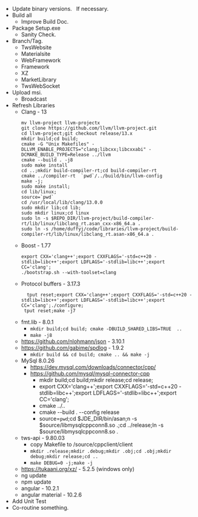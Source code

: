 *  Update binary versions.   If necessary. 
*  Build all
    * Improve Build Doc.
*  Package Setup.exe
    * Sanity Check.
*  Branch/Tag.
    *  TwsWebsite
	 *  Materialsite
	 *  WebFramework
	 *  Framework
	 *  XZ
	 *  MarketLibrary
	 *  TwsWebSocket
*  Upload msi.
    *  Broadcast
*  Refresh Libraries
    *  Clang - 13
        ```
		mv llvm-project llvm-projectx
		git clone https://github.com/llvm/llvm-project.git
		cd llvm-project;git checkout release/13.x
		mkdir build;cd build;
		cmake -G "Unix Makefiles" -DLLVM_ENABLE_PROJECTS="clang;libcxx;libcxxabi" -DCMAKE_BUILD_TYPE=Release ../llvm
        cmake --build . -j8
        sudo make install
		cd ..;mkdir build-compiler-rt;cd build-compiler-rt
		cmake ../compiler-rt  `pwd`/../build/bin/llvm-config
		make -j;
		sudo make install;
		cd lib/linux;
		source=`pwd`
		cd /usr/local/lib/clang/13.0.0
		sudo mkdir lib;cd lib;
		sudo mkdir linux;cd linux
		sudo ln -s $REPO_DIR/llvm-project/build-compiler-rt/lib/linux/libclang_rt.asan_cxx-x86_64.a .
		sudo ln -s /home/duffyj/code/libraries/llvm-project/build-compiler-rt/lib/linux/libclang_rt.asan-x86_64.a .
		```
    *  Boost - 1.77
	   ```
       export CXX='clang++';export CXXFLAGS='-std=c++20 -stdlib=libc++';export LDFLAGS='-stdlib=libc++';export CC='clang';
       ./bootstrap.sh --with-toolset=clang

		```
	 *  Protocol buffers - 3.17.3
        ```
		  tput reset;export CXX='clang++';export CXXFLAGS='-std=c++20 -stdlib=libc++';export LDFLAGS='-stdlib=libc++';export CC='clang';./configure;
	     tput reset;make -j7
		  ```
    *  fmt.lib - 8.0.1
	     *  `mkdir build;cd build; cmake -DBUILD_SHARED_LIBS=TRUE  ..`
		  *  `make -j8`
	 *  https://github.com/nlohmann/json - 3.10.1
	 *  https://github.com/gabime/spdlog - 1.9.2
	 	  *  `mkdir build && cd build; cmake .. && make -j`
	 * MySql 8.0.26
	     *  https://dev.mysql.com/downloads/connector/cpp/
		  * https://github.com/mysql/mysql-connector-cpp
			   * mkdir build;cd build;mkdir release;cd release;
            * export CXX='clang++';export CXXFLAGS='-std=c++20 -stdlib=libc++';export LDFLAGS='-stdlib=libc++';export CC='clang';
            * cmake ../..
            * cmake --build . --config release
            * source=`pwd`;cd $JDE_DIR/bin/asan;n -s $source/libmysqlcppconn8.so .;cd ../release;ln -s $source/libmysqlcppconn8.so .
	 *  tws-api - 9.80.03
	     * copy Makefile to /source/cppclient/client
		  * `mkdir .release;mkdir .debug;mkdir .obj;cd .obj;mkdir debug;mkdir release;cd ..`
		  * `make DEBUG=0 -j;make -j`
	 *  https://tukaani.org/xz/ - 5.2.5 (windows only)
	 *  ng update
	 *  npm update
	 *  angular - 10.2.1
	 *  angular material - 10.2.6
*  Add Unit Test
*  Co-routine something.
